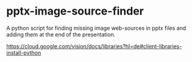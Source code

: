 # pptx-image-source-finder

A python script for finding missing image web-sources in pptx files and adding them at
the end of the presentation.

https://cloud.google.com/vision/docs/libraries?hl=de#client-libraries-install-python
